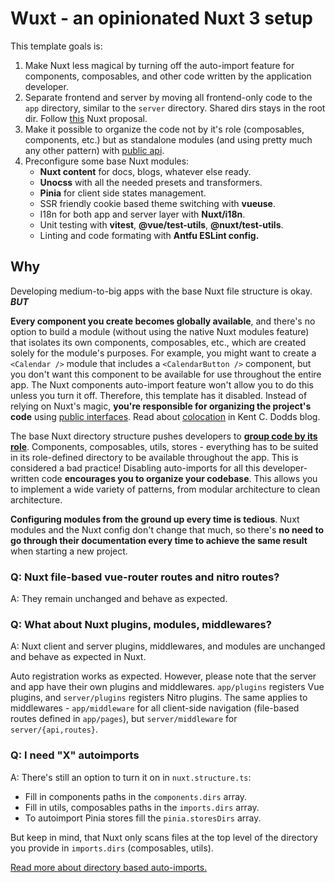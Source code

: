Wuxt - an opinionated Nuxt 3 setup
==================================

This template goals is:

1.  Make Nuxt less magical by turning off the auto-import feature for components, composables, and other code written by the application developer.
2.  Separate frontend and server by moving all frontend-only code to the `app` directory, similar to the `server` directory. Shared dirs stays in the root dir. Follow [this](https://github.com/Nuxt/Nuxt/discussions/20251#discussion-5082086) Nuxt proposal.
3.  Make it possible to organize the code not by it's role (composables, components, etc.) but as standalone modules (and using pretty much any other pattern) with [public api](https://feature-sliced.design/docs/reference/public-api).
4.  Preconfigure some base Nuxt modules:
    * **Nuxt content** for docs, blogs, whatever else ready.
    * **Unocss** with all the needed presets and transformers.
    * **Pinia** for client side states management.
    * SSR friendly cookie based theme switching with **vueuse**.
    * I18n for both app and server layer with **Nuxt/i18n**.
    * Unit testing with **vitest**, **@vue/test-utils**, **@nuxt/test-utils**.
    * Linting and code formating with **Antfu ESLint config.**

Why
---

Developing medium-to-big apps with the base Nuxt file structure is okay. _**BUT**_

**Every component you create becomes globally available**, and there's no option to build a module (without using the native Nuxt modules feature) that isolates its own components, composables, etc., which are created solely for the module's purposes. For example, you might want to create a `<Calendar />` module that includes a `<CalendarButton />` component, but you don't want this component to be available for use throughout the entire app. The Nuxt components auto-import feature won't allow you to do this unless you turn it off. Therefore, this template has it disabled. Instead of relying on Nuxt's magic, **you're responsible for organizing the project's code** using [public interfaces](https://feature-sliced.design/docs/reference/public-api). Read about [colocation](https://kentcdodds.com/blog/colocation) in Kent C. Dodds blog.

The base Nuxt directory structure pushes developers to [**group code by its role**](https://github.com/goldbergyoni/nodebestpractices/blob/master/sections/projectstructre/breakintcomponents.md). Components, composables, utils, stores - everything has to be suited in its role-defined directory to be available throughout the app. This is considered a bad practice! Disabling auto-imports for all this developer-written code **encourages you to organize your codebase**. This allows you to implement a wide variety of patterns, from modular architecture to clean architecture.

**Configuring modules from the ground up every time is tedious**. Nuxt modules and the Nuxt config don't change that much, so there's **no need to go through their documentation every time to achieve the same result** when starting a new project.

### Q: Nuxt file-based vue-router routes and nitro routes?

A: They remain unchanged and behave as expected.

### Q: What about Nuxt plugins, modules, middlewares?

A: Nuxt client and server plugins, middlewares, and modules are unchanged and behave as expected in Nuxt.

Auto registration works as expected. However, please note that the server and app have their own plugins and middlewares. `app/plugins` registers Vue plugins, and `server/plugins` registers Nitro plugins. The same applies to middlewares - `app/middleware` for all client-side navigation (file-based routes defined in `app/pages`), but `server/middleware` for `server/{api,routes}`.

### Q: I need "X" autoimports

A: There's still an option to turn it on in `nuxt.structure.ts`:

* Fill in components paths in the `components.dirs` array.
* Fill in utils, composables paths in the `imports.dirs` array.
* To autoimport Pinia stores fill the `pinia.storesDirs` array.

But keep in mind, that Nuxt only scans files at the top level of the directory you provide in `imports.dirs` (composables, utils).

[Read more about directory based auto-imports.](https://nuxt.com/docs/guide/concepts/auto-imports#directory-based-auto-imports)
